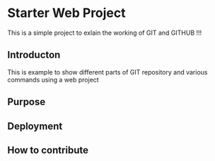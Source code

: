 # Starter Web Project
This is a simple project to exlain the working of GIT and GITHUB !!! 
 
 
 
## Introducton
This is example to show different parts of GIT repository and various commands using a web project



## Purpose



## Deployment



## How to contribute

